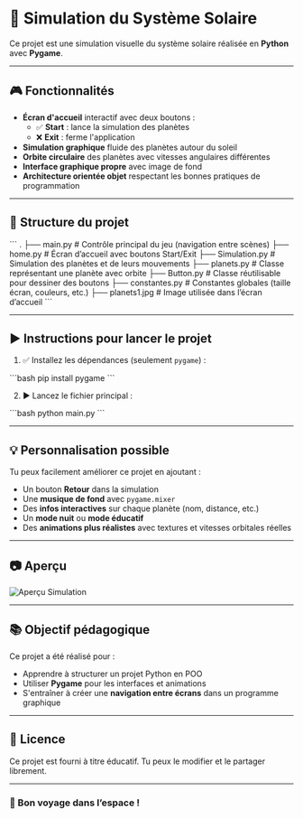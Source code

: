 # 🌌 Simulation du Système Solaire

Ce projet est une simulation visuelle du système solaire réalisée en **Python** avec **Pygame**.

---

## 🎮 Fonctionnalités

- **Écran d'accueil** interactif avec deux boutons :
  - ✅ **Start** : lance la simulation des planètes
  - ❌ **Exit** : ferme l'application
- **Simulation graphique** fluide des planètes autour du soleil
- **Orbite circulaire** des planètes avec vitesses angulaires différentes
- **Interface graphique propre** avec image de fond
- **Architecture orientée objet** respectant les bonnes pratiques de programmation

---

## 🧱 Structure du projet

\`\`\`
.
├── main.py              # Contrôle principal du jeu (navigation entre scènes)
├── home.py              # Écran d’accueil avec boutons Start/Exit
├── Simulation.py        # Simulation des planètes et de leurs mouvements
├── planets.py           # Classe représentant une planète avec orbite
├── Button.py            # Classe réutilisable pour dessiner des boutons
├── constantes.py        # Constantes globales (taille écran, couleurs, etc.)
├── planets1.jpg         # Image utilisée dans l’écran d’accueil
\`\`\`

---

## ▶️ Instructions pour lancer le projet

1. ✅ Installez les dépendances (seulement `pygame`) :

\`\`\`bash
pip install pygame
\`\`\`

2. ▶️ Lancez le fichier principal :

\`\`\`bash
python main.py
\`\`\`

---

## 💡 Personnalisation possible

Tu peux facilement améliorer ce projet en ajoutant :

- Un bouton **Retour** dans la simulation
- Une **musique de fond** avec `pygame.mixer`
- Des **infos interactives** sur chaque planète (nom, distance, etc.)
- Un **mode nuit** ou **mode éducatif**
- Des **animations plus réalistes** avec textures et vitesses orbitales réelles

---

## 📷 Aperçu

![Aperçu Simulation](python/planets1.jpg)

---

## 📚 Objectif pédagogique

Ce projet a été réalisé pour :

- Apprendre à structurer un projet Python en POO
- Utiliser **Pygame** pour les interfaces et animations
- S'entraîner à créer une **navigation entre écrans** dans un programme graphique

---

## 📄 Licence

Ce projet est fourni à titre éducatif. Tu peux le modifier et le partager librement.

---

### 🚀 Bon voyage dans l’espace !
